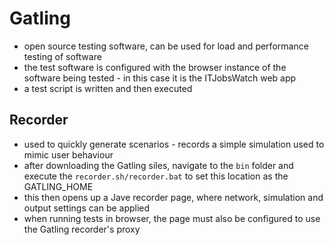 # Gatling
- open source testing software, can be used for load and performance testing of software
- the test software is configured with the browser instance of the software being tested - in this case it is the ITJobsWatch web app
- a test script is written and then executed

## Recorder
- used to quickly generate scenarios - records a simple simulation used to mimic user behaviour
- after downloading the Gatling siles, navigate to the `bin` folder and execute the `recorder.sh/recorder.bat` to set this location as the GATLING_HOME
- this then opens up a Jave recorder page, where network, simulation and output settings can be applied
- when running tests in browser, the page must also be configured to use the Gatling recorder's proxy